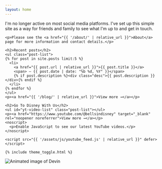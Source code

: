 ```yaml
---
layout: home
---
```

<div class="home-layout">
  <div class="home-left">
    <p>I'm no longer active on most social media platforms. I've set up this simple site as a way for friends and family to see what I'm up to and get in touch.</p>

    <p>Please see the <a href="{{ '/about/' | relative_url }}">About</a> page for more information and contact details.</p>

    <h2>Recent posts</h2>
    <ul class="post-list">
    {% for post in site.posts limit:5 %}
      <li>
        <a href="{{ post.url | relative_url }}">{{ post.title }}</a>
        <span> — {{ post.date | date: "%b %d, %Y" }}</span>
        {% if post.description %}<div class="desc">{{ post.description }}</div>{% endif %}
      </li>
    {% endfor %}
    </ul>
    <p><a href="{{ '/blog/' | relative_url }}">View more →</a></p>

    <h2>Go To Disney With Us</h2>
    <ul id="yt-video-list" class="post-list"></ul>
    <p><a href="https://www.youtube.com/@bellsindisney" target="_blank" rel="noopener noreferrer">View more →</a></p>
    <noscript>
      <p>Enable JavaScript to see our latest YouTube videos.</p>
    </noscript>

    <script src="{{ '/assets/js/youtube_feed.js' | relative_url }}" defer></script>

    {% include theme_toggle.html %}
  </div>
  <div class="home-right">
    <img src="{{ '/assets/images/homepage/me.webp' | relative_url }}" alt="Animated image of Devin" class="home-img">
  </div>
</div>